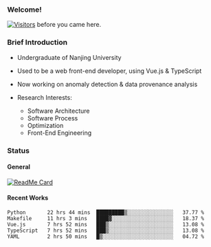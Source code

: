 ### Welcome!

[![Visitors](https://visitor-badge.laobi.icu/badge?page_id=HermitSun.HermitSun)]() before you came here.

### Brief Introduction

- Undergraduate of Nanjing University

- Used to be a web front-end developer, using Vue.js & TypeScript

- Now working on anomaly detection & data provenance analysis

- Research Interests: 
  - Software Architecture
  - Software Process
  - Optimization
  - Front-End Engineering

### Status

#### General

[![ReadMe Card](https://github-readme-stats.hermitsun.vercel.app/api?username=HermitSun&count_private=true&show_icons=true)]()

#### Recent Works

<!--START_SECTION:waka-->
```text
Python       22 hrs 44 mins  █████████▒░░░░░░░░░░░░░░░   37.77 % 
Makefile     11 hrs 3 mins   ████▓░░░░░░░░░░░░░░░░░░░░   18.37 % 
Vue.js       7 hrs 52 mins   ███▒░░░░░░░░░░░░░░░░░░░░░   13.08 % 
TypeScript   7 hrs 52 mins   ███▒░░░░░░░░░░░░░░░░░░░░░   13.08 % 
YAML         2 hrs 50 mins   █▒░░░░░░░░░░░░░░░░░░░░░░░   04.72 % 
```
<!--END_SECTION:waka-->
